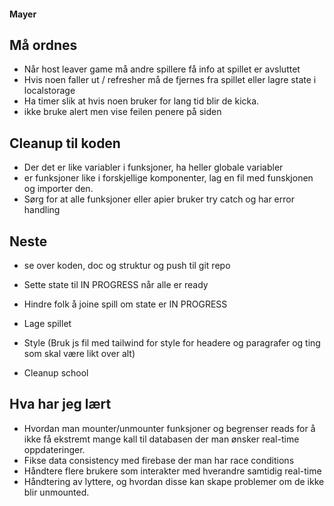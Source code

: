 #### Mayer

## Må ordnes
- Når host leaver game må andre spillere få info at spillet er avsluttet
- Hvis noen faller ut / refresher må de fjernes fra spillet eller lagre state i localstorage
- Ha timer slik at hvis noen bruker for lang tid blir de kicka.
- ikke bruke alert men vise feilen penere på siden

## Cleanup til koden
- Der det er like variabler i funksjoner, ha heller globale variabler
- er funksjoner like i forskjellige komponenter, lag en fil med funskjonen og importer den.
- Sørg for at alle funksjoner eller apier bruker try catch og har error handling

## Neste
- se over koden, doc og struktur og push til git repo
- Sette state til IN PROGRESS når alle er ready
- Hindre folk å joine spill om state er IN PROGRESS

- Lage spillet
- Style (Bruk js fil med tailwind for style for headere og paragrafer og ting som skal være likt over alt)
- Cleanup school



## Hva har jeg lært
- Hvordan man mounter/unmounter funksjoner og begrenser reads for å ikke få ekstremt mange kall til databasen der man ønsker real-time oppdateringer.
- Fikse data consistency med firebase der man har race conditions
- Håndtere flere brukere som interakter med hverandre samtidig real-time
- Håndtering av lyttere, og hvordan disse kan skape problemer om de ikke blir unmounted.